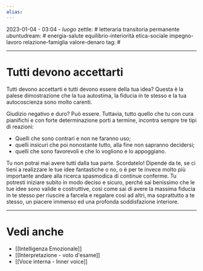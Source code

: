 ```yaml
---
alias: 
---
```

2023-01-04 - 03:04 - *luogo*
zettle: # letteraria transitoria permanente
ubuntudream: # energia-salute equilibrio-interiorità etica-sociale impegno-lavoro relazione-famiglia valore-denaro 
tag: #

---
# Tutti devono accettarti
Tutti devono accettarti e tutti devono essere della tua idea?
Questa è la palese dimostrazione che la tua autostima, la fiducia in te stesso e la tua autocoscienza sono molto carenti. 

Giudizio negativo e duro? Può essere. Tuttavia, tutto quello che tu con cura pianifichi e con forte determinazione porti a termine, incontra sempre tre tipi di reazioni:
- Quelli che sono contrari e non ne faranno uso;
- quelli insicuri che poi nonostante tutto, alla fine non sapranno decidersi; 
- quelli che sono favorevoli e che lo vogliono e lo appoggiano.

Tu non potrai mai avere tutti dalla tua parte. Scordatelo! Dipende da te, se ci tieni a realizzare le tue idee fantastiche o no, o è per te invece molto più importante andare alla ricerca spasmodica di continue conferme. Tu potresti iniziare subito in modo deciso e sicuro, perché sai benissimo che le tue idee sono valide e costruttive, così come sai di avere la massima fiducia in te stesso per riuscire a farcela e regalare così ad altri, ma soprattutto a te stesso, un piacere immenso ed una profonda soddisfazione interiore.



---
# Vedi anche
- [[Intelligenza Emozionale]]
- [[Interpretazione - voto d'esame]]
- [[Voce interna - Inner voice]]
